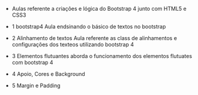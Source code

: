 - Aulas referente a criações e lógica do Bootstrap 4 junto com HTML5 e CSS3

- 1 bootstrap4
        Aula endsinando o básico de textos no bootstrap
- 2 Alinhamento de textos
        Aula referente as class de alinhamentos e configurações dos texteos utilizando bootstrap 4
- 3 Elementos flutuantes
        aborda o funcionamento dos elementos flutuates com bootstrap 4
- 4 Apoio, Cores e Background

- 5 Margin e Padding
